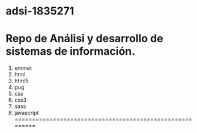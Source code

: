 # adsi-1835271
Repo de Análisi y desarrollo de sistemas de información.
========================================================
1. emmet
2. html
3. html5
4. pug
5. css
6. css3
7. sass
8. javascript
=========================================================